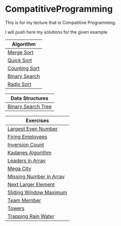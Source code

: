 # CompatitiveProgramming
This is for my lecture that is Compatitive Programming.

I will push here my solutions for the given example

|Algorithm        |
| --------------- |
|[Merge Sort](https://github.com/selmanalpdundar/CompatitiveProgramming/blob/master/Algorithms/MergeSort.cpp)      |
|[Quick Sort](https://github.com/selmanalpdundar/CompatitiveProgramming/blob/master/Algorithms/QuickSort.cpp)      |
|[Counting Sort](https://github.com/selmanalpdundar/CompatitiveProgramming/blob/master/Algorithms/CountingSort.cpp)|
|[Binary Search](https://github.com/selmanalpdundar/CompatitiveProgramming/blob/master/Algorithms/BinarySearch.cpp)|
|[Radix Sort](https://github.com/selmanalpdundar/CompatitiveProgramming/blob/master/Algorithms/RadixSort.cpp)|



|Data Structures|
|---------------|
|[Binary Search Tree](https://github.com/selmanalpdundar/CompatitiveProgramming/blob/master/DataStructure/BinarySearchTree.cpp)|


|Exercises|
|---------|
|[Largest Even Number](https://github.com/selmanalpdundar/CompatitiveProgramming/blob/master/LargestEvenNumber.cpp)|
|[Firing Employees](https://github.com/selmanalpdundar/CompatitiveProgramming/blob/master/firingEmployees.cpp)|
|[Inversion Count](https://github.com/selmanalpdundar/CompatitiveProgramming/blob/master/inversionCount.cpp)|
|[Kadanes Algorithm](https://github.com/selmanalpdundar/CompatitiveProgramming/blob/master/kadanesAlgorithm.cpp)|
|[Leaders in Array](https://github.com/selmanalpdundar/CompatitiveProgramming/blob/master/leadersInArray.cpp)|
|[Mega City](https://github.com/selmanalpdundar/CompatitiveProgramming/blob/master/megaCity.cpp)|
|[Missing Number in Array](https://github.com/selmanalpdundar/CompatitiveProgramming/blob/master/nissingNumberInArray.cpp)|
|[Next Larger Element](https://github.com/selmanalpdundar/CompatitiveProgramming/blob/master/nextLargerElement.cpp)|
|[Sliding Window Maximum ](https://github.com/selmanalpdundar/CompatitiveProgramming/blob/master/slidingWindowMaximum.cpp)|
|[Team Member](https://github.com/selmanalpdundar/CompatitiveProgramming/blob/master/teamMember.cpp)|
|[Towers](https://github.com/selmanalpdundar/CompatitiveProgramming/blob/master/towers.cpp)|
|[Trapping Rain Water](https://github.com/selmanalpdundar/CompatitiveProgramming/blob/master/trappingRainWater.cpp)|

